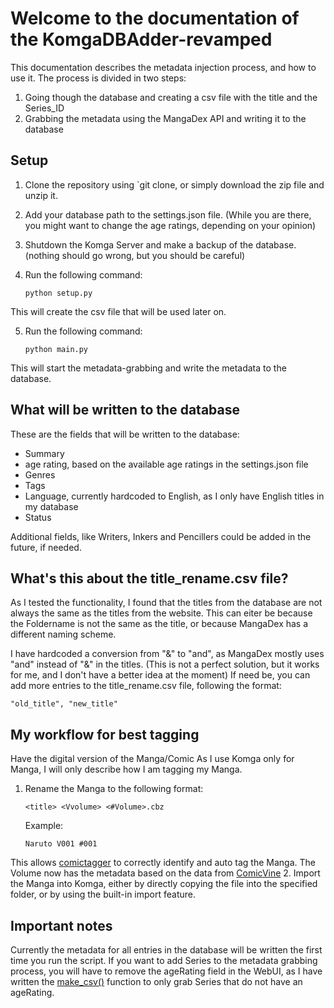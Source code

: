 # Welcome to the documentation of the KomgaDBAdder-revamped

This documentation describes the metadata injection process, and how to use it. The process is divided in two steps:

   1. Going though the database and creating a csv file with the title and the Series_ID
   2. Grabbing the metadata using the MangaDex API and writing it to the database

## Setup

1. Clone the repository using `git clone, or simply download the zip file and unzip it.
2. Add your database path to the settings.json file. (While you are there, you might want to change the age ratings, depending on your opinion)
3. Shutdown the Komga Server and make a backup of the database. (nothing should go wrong, but you should be careful)
4. Run the following command:

    ```
    python setup.py 
    ``` 
This will create the csv file that will be used later on.

5. Run the following command:

    ```
    python main.py
    ```
This will start the metadata-grabbing and write the metadata to the database.

## What will be written to the database
These are the fields that will be written to the database:

- Summary
- age rating, based on the available age ratings in the settings.json file
- Genres
- Tags
- Language, currently hardcoded to English, as I only have English titles in my database
- Status

Additional fields, like Writers, Inkers and Pencillers could be added in the future, if needed.


## What's this about the title_rename.csv file?

As I tested the functionality, I found that the titles from the database are not always the same as the titles from the website. This can eiter be because the Foldername is not the same as the title, or because MangaDex has a different naming scheme.

I have hardcoded a conversion from "&" to "and", as MangaDex mostly uses "and" instead of "&" in the titles.
(This is not a perfect solution, but it works for me, and I don't have a better idea at the moment)
If need be, you can add more entries to the title_rename.csv file, following the format:
    
   ```
   "old_title", "new_title"
   ```


## My workflow for best tagging

Have the digital version of the Manga/Comic
As I use Komga only for Manga, I will only describe how I am tagging my Manga.

1. Rename the Manga to the following format:
    ```
    <title> <Vvolume> <#Volume>.cbz
    ```
    Example:
    ```
    Naruto V001 #001 
    ```
This allows [comictagger](https://github.com/comictagger/comictagger) to correctly identify and auto tag the Manga. The Volume now has the metadata based on the data from [ComicVine](https://comicvine.gamespot.com/)
2. Import the Manga into Komga, either by directly copying the file into the specified folder, or by using the built-in import feature.

## Important notes

Currently the metadata for all entries in the database will be written the first time you run the script. 
If you want to add Series to the metadata grabbing process, you will have to remove the ageRating field in the WebUI, as I have written the [make_csv()](https://github.com/WorldTeacher/KomgaDBAdder-revamped/blob/main/dbcon.py#L19) function to only grab Series that do not have an ageRating.

